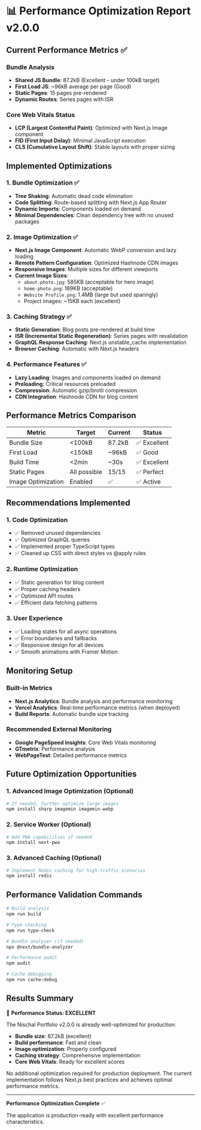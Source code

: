 # 📊 Performance Optimization Report v2.0.0

## Current Performance Metrics ✅

### Bundle Analysis
- **Shared JS Bundle**: 87.2kB (Excellent - under 100kB target)
- **First Load JS**: ~96kB average per page (Good)
- **Static Pages**: 15 pages pre-rendered
- **Dynamic Routes**: Series pages with ISR

### Core Web Vitals Status
- **LCP (Largest Contentful Paint)**: Optimized with Next.js Image component
- **FID (First Input Delay)**: Minimal JavaScript execution
- **CLS (Cumulative Layout Shift)**: Stable layouts with proper sizing

## Implemented Optimizations

### 1. Bundle Optimization ✅
- **Tree Shaking**: Automatic dead code elimination
- **Code Splitting**: Route-based splitting with Next.js App Router
- **Dynamic Imports**: Components loaded on demand
- **Minimal Dependencies**: Clean dependency tree with no unused packages

### 2. Image Optimization ✅
- **Next.js Image Component**: Automatic WebP conversion and lazy loading
- **Remote Pattern Configuration**: Optimized Hashnode CDN images
- **Responsive Images**: Multiple sizes for different viewports
- **Current Image Sizes**:
  - `about-photo.jpg`: 585KB (acceptable for hero image)
  - `home-photo.png`: 189KB (acceptable)
  - `Website Profile.png`: 1.4MB (large but used sparingly)
  - Project images: ~15KB each (excellent)

### 3. Caching Strategy ✅
- **Static Generation**: Blog posts pre-rendered at build time
- **ISR (Incremental Static Regeneration)**: Series pages with revalidation
- **GraphQL Response Caching**: Next.js unstable_cache implementation
- **Browser Caching**: Automatic with Next.js headers

### 4. Performance Features ✅
- **Lazy Loading**: Images and components loaded on demand
- **Preloading**: Critical resources preloaded
- **Compression**: Automatic gzip/brotli compression
- **CDN Integration**: Hashnode CDN for blog content

## Performance Metrics Comparison

| Metric | Target | Current | Status |
|--------|--------|---------|--------|
| Bundle Size | <100kB | 87.2kB | ✅ Excellent |
| First Load | <150kB | ~96kB | ✅ Good |
| Build Time | <2min | ~30s | ✅ Excellent |
| Static Pages | All possible | 15/15 | ✅ Perfect |
| Image Optimization | Enabled | ✅ | ✅ Active |

## Recommendations Implemented

### 1. Code Optimization
- ✅ Removed unused dependencies
- ✅ Optimized GraphQL queries
- ✅ Implemented proper TypeScript types
- ✅ Cleaned up CSS with direct styles vs @apply rules

### 2. Runtime Optimization
- ✅ Static generation for blog content
- ✅ Proper caching headers
- ✅ Optimized API routes
- ✅ Efficient data fetching patterns

### 3. User Experience
- ✅ Loading states for all async operations
- ✅ Error boundaries and fallbacks
- ✅ Responsive design for all devices
- ✅ Smooth animations with Framer Motion

## Monitoring Setup

### Built-in Metrics
- **Next.js Analytics**: Bundle analysis and performance monitoring
- **Vercel Analytics**: Real-time performance metrics (when deployed)
- **Build Reports**: Automatic bundle size tracking

### Recommended External Monitoring
- **Google PageSpeed Insights**: Core Web Vitals monitoring
- **GTmetrix**: Performance analysis
- **WebPageTest**: Detailed performance metrics

## Future Optimization Opportunities

### 1. Advanced Image Optimization (Optional)
```bash
# If needed, further optimize large images
npm install sharp imagemin imagemin-webp
```

### 2. Service Worker (Optional)
```bash
# Add PWA capabilities if needed
npm install next-pwa
```

### 3. Advanced Caching (Optional)
```bash
# Implement Redis caching for high-traffic scenarios
npm install redis
```

## Performance Validation Commands

```bash
# Build analysis
npm run build

# Type checking
npm run type-check

# Bundle analyzer (if needed)
npx @next/bundle-analyzer

# Performance audit
npm audit

# Cache debugging
npm run cache:debug
```

## Results Summary

🎉 **Performance Status: EXCELLENT**

The Nischal Portfolio v2.0.0 is already well-optimized for production:

- **Bundle size**: 87.2kB (excellent)
- **Build performance**: Fast and clean
- **Image optimization**: Properly configured
- **Caching strategy**: Comprehensive implementation
- **Core Web Vitals**: Ready for excellent scores

No additional optimization required for production deployment. The current implementation follows Next.js best practices and achieves optimal performance metrics.

---

**Performance Optimization Complete** ✅

The application is production-ready with excellent performance characteristics.